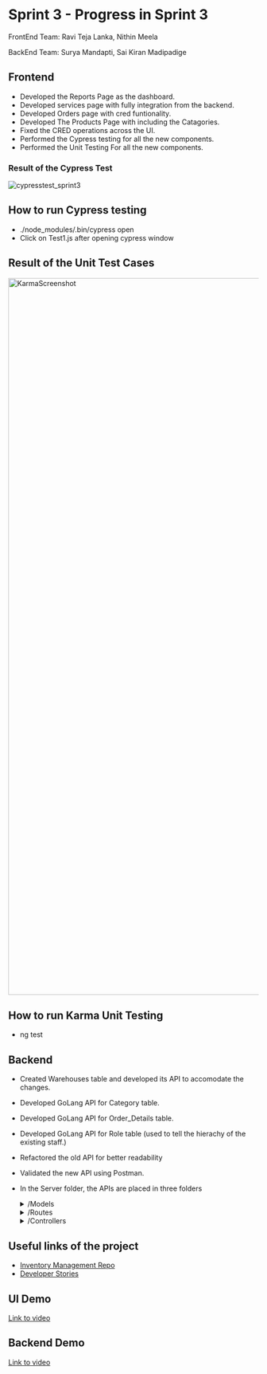 # Sprint 3 - Progress in  Sprint 3

FrontEnd Team: Ravi Teja Lanka, Nithin Meela 

BackEnd Team: Surya Mandapti, Sai Kiran Madipadige

## Frontend
- Developed the Reports Page as the dashboard.
- Developed services page with fully integration from the backend.
- Developed Orders page with cred funtionality.
- Developed The Products Page with including the Catagories.
- Fixed the CRED operations across the UI.
- Performed the Cypress testing for all the new components.
- Performed the Unit Testing For all the new components.

### Result of the Cypress Test

![cypresstest_sprint3](https://user-images.githubusercontent.com/94930984/161364471-a47856a2-237e-442d-8617-857bed01ca8d.jpeg)

## How to run Cypress testing
- ./node_modules/.bin/cypress open
- Click on Test1.js after opening cypress window
## Result of the Unit Test Cases
<img width="1439" alt="KarmaScreenshot" src="https://user-images.githubusercontent.com/94930984/161365933-b1b74263-e2fa-4d1f-90b1-b26280e48666.png">



## How to run Karma Unit Testing

- ng test

## Backend 
- Created Warehouses table and developed its API to accomodate the changes. 
- Developed GoLang API for Category table.
- Developed GoLang API for Order_Details table.
- Developed GoLang API for Role table (used to tell the hierachy of the existing staff.)
- Refactored the old API for better readability
- Validated the new API using Postman.
- In the Server folder, the APIs are placed in three folders
  <details>
        <summary>/Models</summary>
 
          - This folder contains the main implementation functions of ADD, UPDATE, DELETE, GET. 
 
   </details>
   <details>
        <summary>/Routes</summary>
 
          - This folder contains the routes of the API. 
 
   </details>
   <details>
        <summary>/Controllers</summary>
 
          - This functions in this folder will call actual implementation functions in the Models folder. 
 
   </details>

## Useful links of the project
- [Inventory Management Repo](https://github.com/Raviteja7Lanka/Inventory_Management_SE_Project) 
- [Developer Stories](https://github.com/Raviteja7Lanka/Inventory_Management_SE_Project/issues)


## UI Demo
[Link to video](https://youtu.be/mEgczoQ0uXk)

## Backend Demo
[Link to video](https://youtu.be/CR6iwblbIS4)



